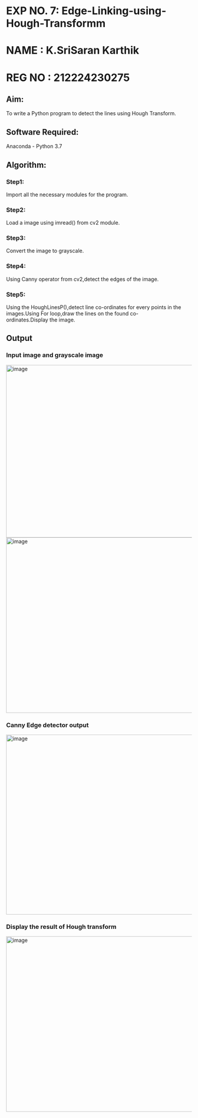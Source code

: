 # **EXP NO. 7: Edge-Linking-using-Hough-Transformm**
# **NAME : K.SriSaran Karthik**
# **REG NO : 212224230275**

## Aim:
To write a Python program to detect the lines using Hough Transform.

## Software Required:
Anaconda - Python 3.7

## Algorithm:
### Step1:

Import all the necessary modules for the program.
### Step2:

Load a image using imread() from cv2 module.
### Step3:

Convert the image to grayscale.
### Step4:

Using Canny operator from cv2,detect the edges of the image.
### Step5:

Using the HoughLinesP(),detect line co-ordinates for every points in the images.Using For loop,draw the lines on the found co-ordinates.Display the image.
## Output

### Input image and grayscale image
<img width="686" height="467" alt="image" src="https://github.com/user-attachments/assets/7b479279-5e30-4a60-917f-11e122da1d55" />

<img width="684" height="475" alt="image" src="https://github.com/user-attachments/assets/34a2b165-ca87-440c-a2ad-ea0508e18c5d" />


### Canny Edge detector output
<img width="765" height="487" alt="image" src="https://github.com/user-attachments/assets/1d496b27-baad-40e9-acee-7913df6fde93" />


### Display the result of Hough transform
<img width="738" height="475" alt="image" src="https://github.com/user-attachments/assets/73a051fc-bf65-4b3b-92a7-a5b514a2f707" />

